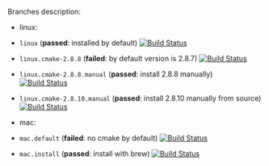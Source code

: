 Branches description:
* linux:
 * `linux` (**passed**: installed by default)
[![Build Status](https://travis-ci.org/travis-ci-tester/travis-test-cmake.png?branch=linux)](https://travis-ci.org/travis-ci-tester/travis-test-cmake)
 * `linux.cmake-2.8.8` (**failed**: by default version is 2.8.7)
[![Build Status](https://travis-ci.org/travis-ci-tester/travis-test-cmake.png?branch=linux.cmake-2.8.8)](https://travis-ci.org/travis-ci-tester/travis-test-cmake)
 * `linux.cmake-2.8.8.manual` (**passed**: install 2.8.8 manually)
[![Build Status](https://travis-ci.org/travis-ci-tester/travis-test-cmake.png?branch=linux.cmake-2.8.8.manual)](https://travis-ci.org/travis-ci-tester/travis-test-cmake)
 * `linux.cmake-2.8.10.manual` (**passed**: install 2.8.10 manually from source)
[![Build Status](https://travis-ci.org/travis-ci-tester/travis-test-cmake.png?branch=linux.cmake-2.8.10.manual)](https://travis-ci.org/travis-ci-tester/travis-test-cmake)

* mac:
 * `mac.default` (**failed**: no cmake by default)
[![Build Status](https://travis-ci.org/travis-ci-tester/travis-test-cmake.png?branch=mac.default)](https://travis-ci.org/travis-ci-tester/travis-test-cmake)
 * `mac.install` (**passed**: install with brew)
[![Build Status](https://travis-ci.org/travis-ci-tester/travis-test-cmake.png?branch=mac.install)](https://travis-ci.org/travis-ci-tester/travis-test-cmake)
